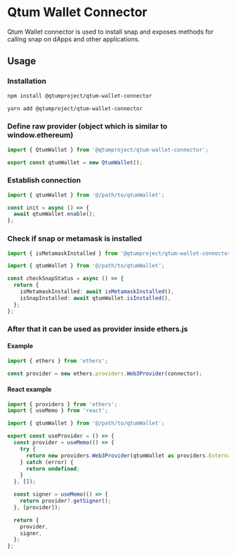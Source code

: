 # Qtum Wallet Connector

Qtum Wallet connector is used to install snap and exposes methods for calling snap on dApps and other applications.

## Usage

### Installation

```bash
npm install @qtumproject/qtum-wallet-connector
```

```bash
yarn add @qtumproject/qtum-wallet-connector
```

### Define raw provider (object which is similar to window.ethereum)

```typescript
import { QtumWallet } from '@qtumproject/qtum-wallet-connector';

export const qtumWallet = new QtumWallet();
```

### Establish connection

```typescript
import { qtumWallet } from '@/path/to/qtumWallet';

const init = async () => {
  await qtumWallet.enable();
};
```

### Check if snap or metamask is installed

```typescript
import { isMetamaskInstalled } from '@qtumproject/qtum-wallet-connector';

import { qtumWallet } from '@/path/to/qtumWallet';

const checkSnapStatus = async () => {
  return {
    isMetamaskInstalled: await isMetamaskInstalled(),
    isSnapInstalled: await qtumWallet.isInstalled(),
  };
};
```

### After that it can be used as provider inside ethers.js

#### Example

```typescript
import { ethers } from 'ethers';

const provider = new ethers.providers.Web3Provider(connector);
```

#### React example

```typescript
import { providers } from 'ethers';
import { useMemo } from 'react';

import { qtumWallet } from '@/path/to/qtumWallet';

export const useProvider = () => {
  const provider = useMemo(() => {
    try {
      return new providers.Web3Provider(qtumWallet as providers.ExternalProvider);
    } catch (error) {
      return undefined;
    }
  }, []);

  const signer = useMemo(() => {
    return provider?.getSigner();
  }, [provider]);

  return {
    provider,
    signer,
  };
};
```
